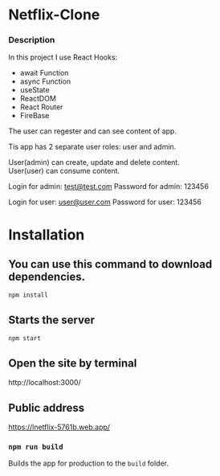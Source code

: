 # Netflix-Clone

### Description

In this project I use React Hooks:

- await Function
- async Function
- useState
- ReactDOM
- React Router
- FireBase

The user can regester and can see content of app.

Tis app has 2 separate user roles: user and admin.

User(admin) can create, update and delete content.  
User(user) can consume content.

Login for admin: test@test.com
Password for admin: 123456

Login for user: user@user.com
Password for user: 123456

# Installation

## You can use this command to download dependencies.

```
npm install
```

## Starts the server

```
npm start
```

## Open the site by terminal

http://localhost:3000/

## Public address

https://lnetflix-5761b.web.app/

### `npm run build`

Builds the app for production to the `build` folder.
